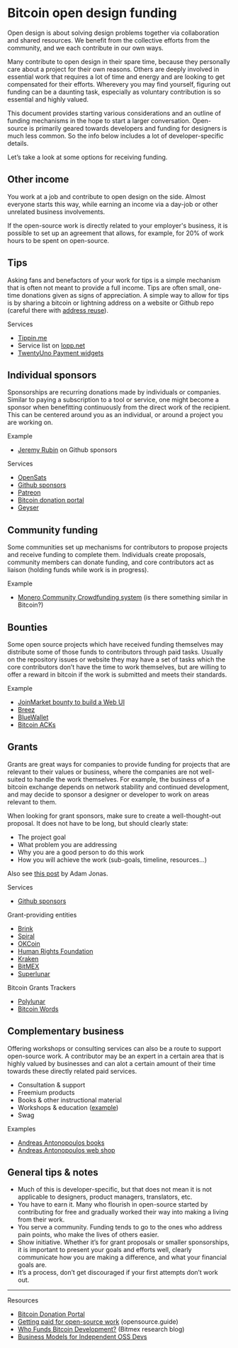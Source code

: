 
# Bitcoin open design funding

Open design is about solving design problems together via collaboration and shared resources. We benefit from the collective efforts from the community, and we each contribute in our own ways.

Many contribute to open design in their spare time, because they personally care about a project for their own reasons. Others are deeply involved in essential work that requires a lot of time and energy and are looking to get compensated for their efforts. Wherevery you may find yourself, figuring out funding can be a daunting task, especially as voluntary contribution is so essential and highly valued.

This document provides starting various considerations and an outline of funding mechanisms in the hope to start a larger conversation. Open-source is primarily geared towards developers and funding for designers is much less common. So the info below includes a lot of developer-specific details.

Let’s take a look at some options for receiving funding.

## Other income

You work at a job and contribute to open design on the side. Almost everyone starts this way, while earning an income via a day-job or other unrelated business involvements.

If the open-source work is directly related to your employer's business, it is possible to set up an agreement that allows, for example, for 20% of work hours to be spent on open-source.

## Tips

Asking fans and benefactors of your work for tips is a simple mechanism that is often not meant to provide a full income. Tips are often small, one-time donations given as signs of appreciation. A simple way to allow for tips is by sharing a bitcoin or lightning address on a website or Github repo (careful there with [address reuse](https://bitcoin.design/guide/daily-spending-wallet/privacy/#generate-a-new-address-for-each-on-chain-payment)).

Services
- [Tippin.me](https://tippin.me)
- Service list on [lopp.net](https://www.lopp.net/lightning-information.html#tipping)
- [TwentyUno Payment widgets](https://widgets.twentyuno.net)

## Individual sponsors

Sponsorships are recurring donations made by individuals or companies. Similar to paying a subscription to a tool or service, one might become a sponsor when benefitting continuously from the direct work of the recipient. This can be centered around you as an individual, or around a project you are working on.

Example
- [Jeremy Rubin](https://github.com/sponsors/JeremyRubin) on Github sponsors

Services
- [OpenSats](https://opensats.org)
- [Github sponsors](https://github.com/sponsors)
- [Patreon](https://www.patreon.com)
- [Bitcoin donation portal](https://bitcoindevlist.com/)
- [Geyser](https://geyser.fund)

## Community funding

Some communities set up mechanisms for contributors to propose projects and receive funding to complete them. Individuals create proposals, community members can donate funding, and core contributors act as liaison (holding funds while work is in progress).

Example
- [Monero Community Crowdfunding system](https://ccs.getmonero.org) (is there something similar in Bitcoin?)

## Bounties

Some open source projects which have received funding themselves may distribute some of those funds to contributors through paid tasks. Usually on the repository issues or website they may have a set of tasks which the core contributors don’t have the time to work themselves, but are willing to offer a reward in bitcoin if the work is submitted and meets their standards.

Example
- [JoinMarket bounty to build a Web UI](https://github.com/JoinMarket-Org/joinmarket-clientserver/issues/978)
- [Breez](https://github.com/breez/breezmobile/wiki/Bounties)
- [BlueWallet](https://github.com/BlueWallet/BlueWallet/labels/bounty%20💰)
- [Bitcoin ACKs](https://bitcoinacks.com/)

## Grants

Grants are great ways for companies to provide funding for projects that are relevant to their values or business, where the companies are not well-suited to handle the work themselves. For example, the business of a bitcoin exchange depends on network stability and continued development, and may decide to sponsor a designer or developer to work on areas relevant to them.

When looking for grant sponsors, make sure to create a well-thought-out proposal. It does not have to be long, but should clearly state:
- The project goal
- What problem you are addressing
- Why you are a good person to do this work
- How you will achieve the work (sub-goals, timeline, resources...)

Also see [this post](https://adamjonas.com/bitcoin/funding/grants/grants-bitcoin-open-source/) by Adam Jonas.

Services
- [Github sponsors](https://github.com/sponsors)

Grant-providing entities
- [Brink](https://brink.dev)
- [Spiral](https://spiral.xyz)
- [OKCoin](https://developergrant.okcoin.com)
- [Human Rights Foundation](https://hrf.org/programs_posts/devfund/)
- [Kraken](https://www.kraken.com/en-us/features/grants)
- [BitMEX](https://blog.bitmex.com/grants/)
- [Superlunar](https://www.superlunar.com)

Bitcoin Grants Trackers
- [Polylunar](https://polylunar.com/bitcoin-grants-tracker/)
- [Bitcoin Words](https://bitcoinwords.github.io/grants/)

## Complementary business

Offering workshops or consulting services can also be a route to support open-source work. A contributor may be an expert in a certain area that is highly valued by businesses and can alot a certain amount of their time towards these directly related paid services.

- Consultation & support
- Freemium products
- Books & other instructional material
- Workshops & education ([example](https://www.base58.info))
- Swag

Examples
- [Andreas Antonopoulos books](https://aantonop.com/a-books/)
- [Andreas Antonopoulos web shop](https://aantonop.com/a-shop/)

## General tips & notes

- Much of this is developer-specific, but that does not mean it is not applicable to designers, product managers, translators, etc.
- You have to earn it. Many who flourish in open-source started by contributing for free and gradually worked their way into making a living from their work.
- You serve a community. Funding tends to go to the ones who address pain points, who make the lives of others easier.
- Show initiative. Whether it’s for grant proposals or smaller sponsorships, it is important to present your goals and efforts well, clearly communicate how you are making a difference, and what your financial goals are.
- It’s a process, don’t get discouraged if your first attempts don’t work out.

---

Resources
- [Bitcoin Donation Portal](https://bitcoindevlist.com)
- [Getting paid for open-source work](https://opensource.guide/getting-paid/) (opensource.guide)
- [Who Funds Bitcoin Development?](https://blog.bitmex.com/who-funds-bitcoin-development/) (Bitmex research blog)
- [Business Models for Independent OSS Devs](https://discourse.sustainoss.org/t/business-models-for-independent-oss-devs-data-collection-effort-rfc/311)

